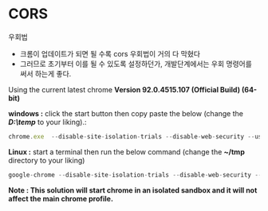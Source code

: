 # CORS

우회법

- 크롬이 업데이트가 되면 될 수록 cors 우회법이 거의 다 막혔다
- 그러므로 초기부터 이를 될 수 있도록 설정하던가, 개발단계에서는 우회 명령어를 써서 하는게 좋다.

Using the current latest chrome **Version 92.0.4515.107 (Official Build) (64-bit)**

**windows :** click the start button then copy paste the below (change the ***D:\temp*** to your liking).:

```js
chrome.exe  --disable-site-isolation-trials --disable-web-security --user-data-dir="D:\temp"
```

**Linux :** start a terminal then run the below command (change the **~/tmp** directory to your liking)

```js
google-chrome --disable-site-isolation-trials --disable-web-security --user-data-dir="~/tmp"
```

**Note : This solution will start chrome in an isolated sandbox and it will not affect the main chrome profile.**